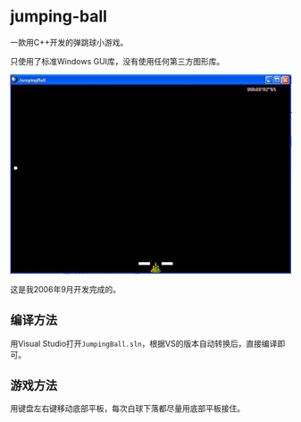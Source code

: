 # jumping-ball

一款用C++开发的弹跳球小游戏。

只使用了标准Windows GUI库，没有使用任何第三方图形库。

![游戏画面](弹跳球.JPG)

这是我2006年9月开发完成的。

## 编译方法

用Visual Studio打开`JumpingBall.sln`，根据VS的版本自动转换后，直接编译即可。

## 游戏方法

用键盘左右键移动底部平板，每次白球下落都尽量用底部平板接住。
